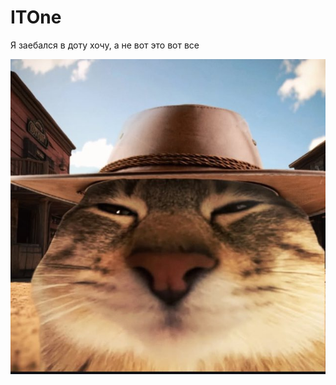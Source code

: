 # ITOne

Я заебался в доту хочу, а не вот это вот все

![1745349648613](images/README/1745349648613.png)
